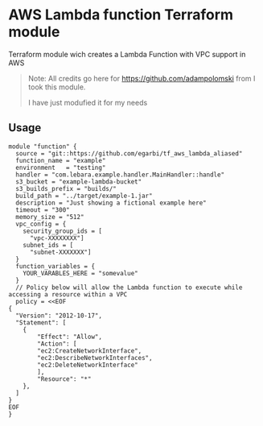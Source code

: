 AWS Lambda function Terraform module
====================================

Terraform module wich creates a Lambda Function with VPC support in AWS

> Note: All credits go here for https://github.com/adampolomski from I took this module.
>
> I have just modufied it for my needs

Usage
-----

```hcl
module "function" {
  source = "git::https://github.com/egarbi/tf_aws_lambda_aliased"
  function_name = "example"
  environment   = "testing"
  handler = "com.lebara.example.handler.MainHandler::handle"
  s3_bucket = "example-lambda-bucket"
  s3_builds_prefix = "builds/"
  build_path = "../target/example-1.jar"
  description = "Just showing a fictional example here"
  timeout = "300"
  memory_size = "512"
  vpc_config = {
    security_group_ids = [
      "vpc-XXXXXXXX"]
    subnet_ids = [
      "subnet-XXXXXXX"]
  }
  function_variables = {
    YOUR_VARABLES_HERE = "somevalue"
  }
  // Policy below will allow the Lambda function to execute while accessing a resource within a VPC
  policy = <<EOF
{
  "Version": "2012-10-17",
  "Statement": [
    {
        "Effect": "Allow",
        "Action": [
        "ec2:CreateNetworkInterface",
        "ec2:DescribeNetworkInterfaces",
        "ec2:DeleteNetworkInterface"
        ],
        "Resource": "*"
    },
  ]
}
EOF
}
```

